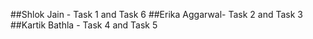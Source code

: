 ##Shlok Jain - Task 1 and Task 6 
##Erika Aggarwal- Task 2 and Task 3 
##Kartik Bathla - Task 4 and Task 5
